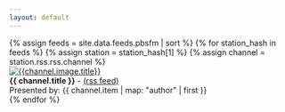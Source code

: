 ```yaml
---
layout: default
---
```

<div class="container">
{% assign feeds = site.data.feeds.pbsfm | sort %}
{% for station_hash in feeds %}
  {% assign station = station_hash[1] %}
  {% assign channel = station.rss.rss.channel %}
  <div class="row-outer">
    <div class="row">
        <div class="image-cell">
            <a href="{{channel.link}}">
                <img src="{{channel.image.url}}" alt="{{channel.image.title}}"/>
            </a>
        </div>
        <div class="station">
            <strong>{{ channel.title }}</strong>
            -
            <a href="./feeds/pbsfm/{{ station_hash[0] }}/rss.xml">
              (rss feed)
            </a>
            <br>Presented by: {{ channel.item | map: "author" | first }}
        </div>
    </div>
  </div>
{% endfor %}
</div>
